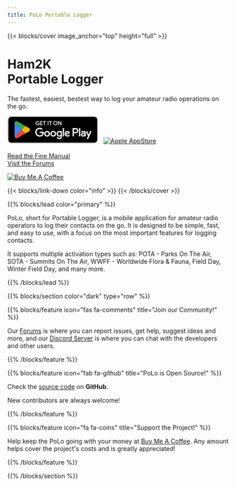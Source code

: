 ```yaml
---
title: PoLo Portable Logger
---
```


{{< blocks/cover image_anchor="top" height="full" >}}
<h1><light>Ham2K</light><br />Portable Logger</h1>

<p class="lead mt-5">The fastest, easiest, bestest way to log your amateur radio operations on the go.</p>

<div>
  <a href='https://play.google.com/store/apps/details?id=com.ham2k.polo.beta'  target='_blank'><img src='./google-play-badge.png' alt='Google Play Store' width='207' /></a>&nbsp;&nbsp;&nbsp;<a href='https://apps.apple.com/us/app/ham2k-portable-logger/id6478713938'  target='_blank'><img src='./apple-appstore-badge.svg' alt='Apple AppStore' width='186' /></a>
</div>

<br />

<a class="btn btn-lg btn-primary me-3 mb-4" href="/docs/">
  Read the Fine Manual <i class="fas fa-book-open ms-2"></i>
</a>
<br />
<a class="btn btn-lg btn-primary me-3 mb-4" href="https://forums.ham2k.com/">
  Visit the Forums <i class="fas fa-comments ms-2"></i>
</a>

<a href="https://www.buymeacoffee.com/ham2k" target="_blank"><img src="https://cdn.buymeacoffee.com/buttons/v2/default-yellow.png" alt="Buy Me A Coffee" style="height: 60px !important;width: 217px !important;" ></a>

{{< blocks/link-down color="info" >}}
{{< /blocks/cover >}}

{{% blocks/lead color="primary" %}}

PoLo, short for Portable Logger, is a mobile application for amateur radio operators to log their contacts on the go. It is designed to be simple, fast, and easy to use, with a focus on the most important features for logging contacts.

It supports multiple activation types such as: POTA - Parks On The Air, SOTA - Summits On The Air, WWFF - Worldwide Flora & Fauna,
Field Day, Winter Field Day, and many more.

{{% /blocks/lead %}}

{{% blocks/section color="dark" type="row" %}}

{{% blocks/feature icon="fas fa-comments" title="Join our Community!" %}}

Our [Forums](https://forums.ham2k.com/) is where you can report issues, get help, suggest ideas and more, and our [Discord Server](https://discord.gg/c4Th9QkByJ) is where you can chat with the developers and other users.

{{% /blocks/feature %}}

{{% blocks/feature icon="fab fa-github" title="PoLo is Open Source!" %}}

Check the [source code](https://github.com/ham2k/app-polo) on **GitHub**.

New contributors are always welcome!

{{% /blocks/feature %}}

{{% blocks/feature icon="fa fa-coins" title="Support the Project!" %}}

Help keep the PoLo going with your money at [Buy Me A Coffee](https://buymeacoffee.com/ham2k). Any amount helps cover the project's costs and is greatly appreciated!

{{% /blocks/feature %}}


{{% /blocks/section %}}


